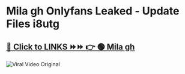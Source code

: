 
 # Mila gh Onlyfans Leaked - Update Files i8utg

## <h2><a href="https://clipsfans.com/Mila_gh&ref=git">🔗 Click to LINKS ⏩⏩ 👉 🟢 Mila gh </a></h2>

<a href="https://clipsfans.com/Mila_gh&ref=git" rel="nofollow" data-target="animated-image.originalLink"><img src="https://i.ibb.co.com/xMMVF88/686577567.gif" alt="Viral Video Original" style="max-width: 100%; display: inline-block;" data-target="animated-image.originalImage"></a>

